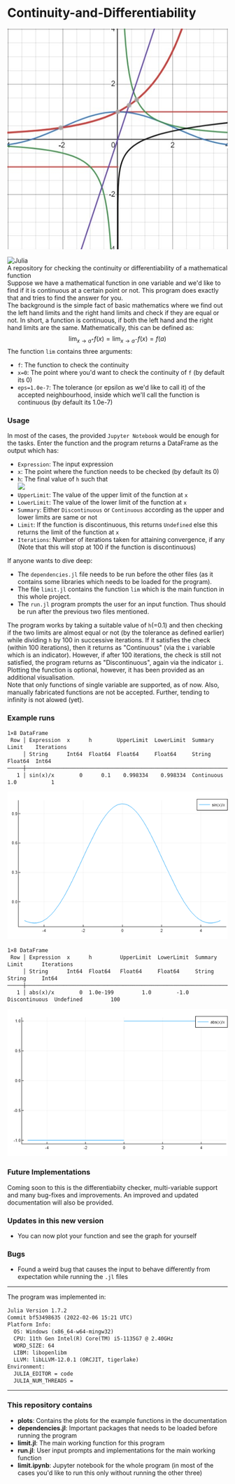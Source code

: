 # Continuity-and-Differentiability
![Logo](Logo.jpg)

![Julia](https://img.shields.io/static/v1?label=Language%20Used&message=The%20Julia%20Programming%20Language&color=purple&logo=julia&logoColor=white)<br>
A repository for checking the continuity or differentiability of a mathematical function<br>
Suppose we have a mathematical function in one variable and we'd like to find if it is continuous at a certain point or not. This program does exactly that and tries to find the answer for you.<br>
The background is the simple fact of basic mathematics where we find out the left hand limits and the right hand limits and check if they are equal or not. In short, a function is continuous, if both the left hand and the right hand limits are the same. Mathematically, this can be defined as:<br>
$$\lim_{x\to a^+}f(x)=\lim_{x\to a^-}f(x)=f(a)$$
The function `lim` contains three arguments:
- `f`: The function to check the continuity
- `x=0`:  The point where you'd want to check the continuity of `f` (by default its 0)
- `eps=1.0e-7`: The tolerance (or epsilon as we'd like to call it) of the accepted neighbourhood, inside which we'll call the function is continuous (by default its 1.0e-7)

###  Usage
In most of the cases, the provided `Jupyter Notebook` would be enough for the tasks. Enter the function and the program returns a DataFrame as the output which has:
- `Expression`: The input expression
- `x`:  The point where the function needs to be checked (by default its 0)
- `h`:  The final value of `h` such that<br> ![](https://latex2png.com/pngs/2c66ebef660f8b73d9b193b7461e16a2.png)
- `UpperLimit`: The value of the upper limit of the function at `x`
- `LowerLimit`: The value of the lower limit of the function at `x`
- `Summary`:  Either `Discontinuous` or `Continuous` according as the upper and lower limits are same or not
- `Limit`:  If the function is discontinuous, this returns `Undefined` else this returns the limit of the function at `x`
- `Iterations`: Number of iterations taken for attaining convergence, if any (Note that this will stop at 100 if the function is discontinuous)

If anyone wants to dive deep:
- The `dependencies.jl` file needs to be run before the other files (as it contains some libraries which needs to be loaded for the program).
- The file `limit.jl` contains the function `lim` which is the main function in this whole project.
- The `run.jl` program prompts the user for an input function. Thus should be run after the previous two files mentioned.

The program works by taking a suitable value of `h`(=0.1) and then checking if the two limits are almost equal or not (by the tolerance as defined earlier) while dividing `h` by 100 in successive iterations. If it satisfies the check (within 100 iterations), then it returns as "Continuous" (via the `i` variable which is an indicator). However, if after 100 iterations, the check is still not satisfied, the program returns as "Discontinuous", again via the indicator `i`.<br>
Plotting the function is optional, however, it has been provided as an additional visualisation.<br>
Note that only functions of single variable are supported, as of now. Also, manually fabricated functions are not be accepted. Further, tending to infinity is not alowed (yet).

### Example runs

```
1×8 DataFrame
 Row │ Expression  x      h        UpperLimit  LowerLimit  Summary     Limit    Iterations 
     │ String      Int64  Float64  Float64     Float64     String      Float64  Int64      
─────┼─────────────────────────────────────────────────────────────────────────────────────
   1 │ sin(x)/x        0      0.1    0.998334    0.998334  Continuous      1.0           1
```
![Plot-1](plots/limit_plot1.png)

```
1×8 DataFrame
 Row │ Expression  x      h         UpperLimit  LowerLimit  Summary        Limit      Iterations 
     │ String      Int64  Float64   Float64     Float64     String         String     Int64      
─────┼───────────────────────────────────────────────────────────────────────────────────────────
   1 │ abs(x)/x        0  1.0e-199         1.0        -1.0  Discontinuous  Undefined         100
```
![Plot-2](plots/limit_plot2.png)

### Future Implementations
Coming soon to this is the differentiabiity checker, multi-variable support and many bug-fixes and improvements. An improved and updated documentation will also be provided.

### Updates in this new version
- You can now plot your function and see the graph for yourself

### Bugs
- Found a weird bug that causes the input to behave differently from expectation while running the `.jl` files

----
The program was implemented in:
```
Julia Version 1.7.2
Commit bf53498635 (2022-02-06 15:21 UTC)
Platform Info:
  OS: Windows (x86_64-w64-mingw32)
  CPU: 11th Gen Intel(R) Core(TM) i5-1135G7 @ 2.40GHz
  WORD_SIZE: 64
  LIBM: libopenlibm
  LLVM: libLLVM-12.0.1 (ORCJIT, tigerlake)
Environment:
  JULIA_EDITOR = code
  JULIA_NUM_THREADS =
```
----
### This repository contains
- **plots**: Contains the plots for the example functions in the documentation
- **dependencies.jl**: Important packages that needs to be loaded before running the program
- **limit.jl**: The main working function for this program
- **run.jl**: User input prompts and implementations for the main working function
- **limit.ipynb**: Jupyter notebook for the whole program (in most of the cases you'd like to run this only without running the other three)
